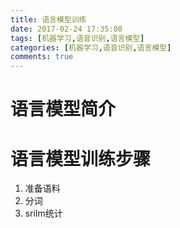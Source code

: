 ```yaml
---
title: 语言模型训练
date: 2017-02-24 17:35:08
tags: [机器学习,语音识别,语言模型]
categories: [机器学习,语音识别,语言模型]
comments: true
---
```


# 语言模型简介
# 语言模型训练步骤
1. 准备语料
1. 分词
1. srilm统计
#